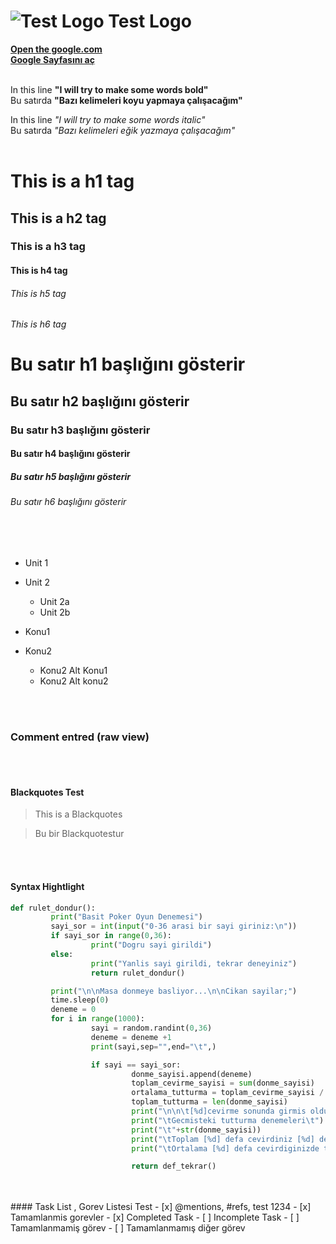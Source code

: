 # ![Test Logo](http://i.imgur.com/jSTFbtN.jpg) Test Logo

[**Open the google.com**](http://www.google.com)<br>
[**Google Sayfasını aç**](http://www.google.com)
<br>
<br>

In this line **"I will try to make some words bold"**<br>
Bu satırda **"Bazı kelimeleri koyu yapmaya çalışacağım"**

In this line *"I will try to make some words italic"*<br>
Bu satırda *"Bazı kelimeleri eğik yazmaya çalışacağım"*
<br>
<br>

# This is a h1 tag
## This is a h2 tag
### This is a h3 tag
#### This is h4 tag
###### This is h5 tag
###### This is h6 tag


# Bu satır h1 başlığını gösterir
## Bu satır h2 başlığını gösterir
### Bu satır h3 başlığını gösterir
#### Bu satır h4 başlığını gösterir
##### Bu satır h5 başlığını gösterir
###### Bu satır h6 başlığını gösterir

<br>
<br>


* Unit 1
* Unit 2
  * Unit 2a
  * Unit 2b


* Konu1
* Konu2
  * Konu2 Alt Konu1
  * Konu2 Alt konu2
<br>
<br>


### Comment entred (raw view)
<!--Comment Area Test Entry from Atom thought GitHubDesktop -->
<!--Atom editörü kullanalarak GitHubDesktop üzerinden yorum alanına giriş yapılması-->
<br>
<br>

#### Blackquotes Test
>This is a Blackquotes

>Bu bir Blackquotestur
<br>
<br>

#### Syntax Hightlight
```python
def rulet_dondur():
         print("Basit Poker Oyun Denemesi")
         sayi_sor = int(input("0-36 arasi bir sayi giriniz:\n"))
         if sayi_sor in range(0,36):
                  print("Dogru sayi girildi")
         else:
                  print("Yanlis sayi girildi, tekrar deneyiniz")
                  return rulet_dondur()

         print("\n\nMasa donmeye basliyor...\n\nCikan sayilar;")
         time.sleep(0)
         deneme = 0
         for i in range(1000):
                  sayi = random.randint(0,36)
                  deneme = deneme +1
                  print(sayi,sep="",end="\t",)

                  if sayi == sayi_sor:
                           donme_sayisi.append(deneme)
                           toplam_cevirme_sayisi = sum(donme_sayisi)
                           ortalama_tutturma = toplam_cevirme_sayisi / len(donme_sayisi)
                           toplam_tutturma = len(donme_sayisi)
                           print("\n\n\t[%d]cevirme sonunda girmis oldugunuz [%d] akamini tuturdunuz"%(deneme,sayi_sor))
                           print("\tGecmisteki tutturma denemeleri\t")
                           print("\t"+str(donme_sayisi))
                           print("\tToplam [%d] defa cevirdiniz [%d] defa tutturdunuz" % (toplam_cevirme_sayisi,math.ceil(toplam_tutturma)))
                           print("\tOrtalama [%d] defa cevirdiginizde tutturuyorsunuz"% math.ceil(ortalama_tutturma))

                           return def_tekrar()
```
<br>
<br>
#### Task List , Gorev Listesi Test
- [x] @mentions, #refs, test 1234
- [x] Tamamlanmis gorevler
- [x] Completed Task
- [ ] Incomplete Task
- [ ] Tamamlanmamiş görev
- [ ] Tamamlanmamış diğer görev

<br>
<br>
